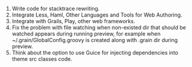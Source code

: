 1. Write code for stacktrace rewriting.
1. Integrate Less, Haml, Other Languages and Tools for Web Authoring.
1. Integrate with Grails, Play, other web frameworks.
1. Fix the problem with file watching when non-existed dir that should be watched appears during running preview, for example
   when ~/.grain/GlobalConfig.groovy is created along with .grain dir during preview.
1. Think about the option to use Guice for injecting dependencies into theme src classes code.